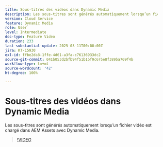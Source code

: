 ```yaml
---
title: Sous-titres des vidéos dans Dynamic Media
description: Les sous-titres sont générés automatiquement lorsqu’un fichier vidéo est chargé dans Dynamic Media.
version: Cloud Service
feature: Dynamic Media
role: User
level: Intermediate
doc-type: Feature Video
duration: 233
last-substantial-update: 2025-03-11T00:00:00Z
jira: KT-15930
exl-id: ffbe2da8-1ffe-4d61-a3fa-c76136933dc2
source-git-commit: 041b053d2bfb94f51b1bf9c67be8f389ba709f4b
workflow-type: tm+mt
source-wordcount: '42'
ht-degree: 100%

---
```


# Sous-titres des vidéos dans Dynamic Media

Les sous-titres sont générés automatiquement lorsqu’un fichier vidéo est chargé dans AEM Assets avec Dynamic Media.

>[!VIDEO](https://video.tv.adobe.com/v/3432627/?learn=on)
